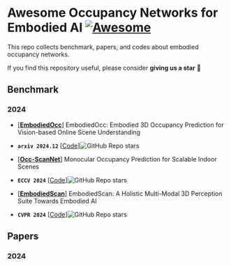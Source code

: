 # Awesome Occupancy Networks for Embodied AI  [![Awesome](https://cdn.rawgit.com/sindresorhus/awesome/d7305f38d29fed78fa85652e3a63e154dd8e8829/media/badge.svg)](https://github.com/sindresorhus/awesome)
This repo collects benchmark, papers, and codes about embodied occupancy networks.

If you find this repository useful, please consider  **giving us a star** 🌟

## Benchmark
### 2024
- [[**EmbodiedOcc**](https://arxiv.org/pdf/2412.04380.pdf)] EmbodiedOcc: Embodied 3D Occupancy Prediction  for Vision-based Online Scene Understanding
- **`arxiv 2024.12`** [[Code](https://github.com/YkiWu/EmbodiedOcc)]![GitHub Repo stars](https://img.shields.io/github/stars/YkiWu/EmbodiedOcc)
  
- [[**Occ-ScanNet**](https://arxiv.org/pdf/2407.11730.pdf)] Monocular Occupancy Prediction for Scalable Indoor Scenes
- **`ECCV 2024`** [[Code](https://github.com/hongxiaoy/ISO)]![GitHub Repo stars](https://img.shields.io/github/stars/hongxiaoy/ISO)
  
- [[**EmbodiedScan**](https://arxiv.org/pdf/2312.16170.pdf)] EmbodiedScan: A Holistic Multi-Modal 3D Perception Suite Towards Embodied AI
- **`CVPR 2024`** [[Code](https://github.com/OpenRobotLab/EmbodiedScan)]![GitHub Repo stars](https://img.shields.io/github/stars/OpenRobotLab/EmbodiedScan)

## Papers
### 2024
